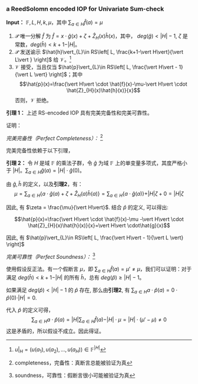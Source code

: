 ### a ReedSolomn encoded IOP for Univariate Sum-check

**Input：** $\mathbb{F}, L, H, k, \mu$，其中 $\sum_{a\in H}\hat{f}(a)=\mu$

1. $\mathcal{P}$ 唯一分解 $\hat{f}$ 为 $\hat{f}=x\cdot \hat{g}(x)+\zeta+\hat{Z}_{H}(x)\hat{h}(x)$，其中， $deg(\hat{g})<\vert H\vert -1$, $\zeta$ 是常数，$deg(\hat{h})<k+1-\vert H\vert$。
2. $\mathcal{P}$ 发送谕示 $\hat{h}\vert_{L}\in RS\left[ L, \frac{k+1-\vert H\vert}{\vert L\vert } \right]$ 给 $\mathcal{V}$。[^1]
3. $\mathcal{V}$ 接受，当且仅当 $\hat{p}\vert_{L}\in RS\left[ L, \frac{\vert H\vert - 1}{\vert L \vert} \right]$；其中 $$\hat{p}(x)=\frac{\vert H\vert \cdot \hat{f}(x)-\mu-\vert H\vert \cdot \hat{Z}_{H}(x)\hat{h}(x)}{x}$$ 否则，$\mathcal{V}$ 拒绝。

**引理 1：** 上述 RS-encoded IOP 具有完美完备性和完美可靠性。

证明：

*完美完备性（Perfect Completeness）：* [^2]

完美完备性依赖于以下引理，

**引理 2：** 令 $H$ 是域 $\mathbb{F}$ 的乘法子群，令 $\hat{g}$ 为域 $\mathbb{F}$ 上的单变量多项式，其度严格小于 $\vert H\vert$。$\sum_{a\in H}\hat{g}(a)=\vert H\vert \cdot \hat{g}(0)$。

由 $\hat{g}, \hat{h}$ 的定义，以及**引理2**，有：
$$\mu=\sum_{a\in H}\{a\cdot \hat{g}(a)+\zeta+\hat{Z}_{H}(a)\hat{h}(a)\}=\sum_{a\in H}\{a\cdot \hat{g}(a)\}+\vert H\vert \zeta + 0=\vert H\vert \zeta$$

因此, 有 $\zeta = \frac{\mu}{\vert H\vert}$. 结合 $\hat{p}$ 的定义, 可以得出:

$$\hat{p}(x)=\frac{\vert H\vert \cdot \hat{f}(x)-\mu -\vert H\vert \cdot \hat{Z}_{H}(x)\hat{h}(x)}{x}=\vert H\vert \cdot\hat{g}(x)$$

因此, 有 $\hat{p}\vert_{L}\in RS\left[ L, \frac{\vert H\vert - 1}{\vert L \vert} \right]$

*完美可靠性（Perfect Soundness）：* [^3]

使用假设反正法。有一个假断言 $\mu$，即 $\sum_{a\in H}\hat{f}(a)=\mu'\neq \mu$，我们可以证明：对于满足 $deg(\hat{h})<k+1-\vert H\vert$ 的所有 $\hat{h}$，总有 $deg(\hat{p})\geq \vert H\vert-1$。

如果满足 $deg(\hat{p})\lt \vert H\vert -1$ 的 $\hat{p}$ 存在, 那么由**引理2**, 有 $\sum_{a\in H}a\cdot \hat{p}(a)=0\cdot \hat{p}(0)\cdot\vert H\vert=0$.

代入 $\hat{p}$ 的定义可得，$$\sum_{a\in H}a\cdot\hat{p}(a)=\vert H\vert \sum_{a\in H}\hat{f}(a)-\vert H\vert\cdot \mu=\vert H\vert \cdot(\mu'-\mu)\neq 0$$
这是矛盾的，所以假设不成立。因此得证。


[^1]: $u\vert_H=(u(a_1),u(a_2),...,u(a_{H}))\in \mathbb{F}^{\vert H\vert}$
[^2]: completeness，完备性：真断言总能被验证为真
[^3]: soundness，可靠性：假断言很小可能被验证为真